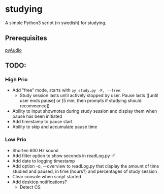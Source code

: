 # studying

A simple Python3 script (in swedish) for studying.

## Prerequisites
[pyAudio](http://people.csail.mit.edu/hubert/pyaudio/#downloads)

## TODO:

### High Prio

- Add "free" mode, starts with `py study.py -F, --free`:
  - Study session lasts until actively stopped by user. Pause lasts ([until user ends pause] or [5 min, then prompts if studying should recommence])
- Ability to input shownotes during study session and display them when pause has been initiated
- Add timestamp to pause start
- Ability to skip and accumulate pause time

### Low Prio

- Shorten 600 Hz sound
- Add filter option to show seconds in readLog.py -f
- Add date to logging timestamp
- Add option -o, --overview to readLog.py that display the amount of time studied and paused, in time (hours?) and percentages of study session
- Clear console when script started
- Add desktop notifications?
	- Detect OS

